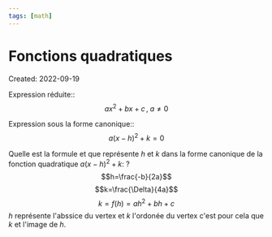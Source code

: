 ```yaml
---
tags: [math] 
---
```

# Fonctions quadratiques
Created: 2022-09-19

Expression réduite::$$ax^2+bx+c\,,\;a\neq0$$
<!--SR:!2022-10-31,23,292-->
<!--ID: 1664475094830-->

<!--SR:!2022-10-08,15,290-->

Expression sous la forme canonique::$$a(x-h)^2+k=0$$
<!--SR:!2022-10-31,23,292-->
<!--ID: 1664475094834-->

<!--SR:!2022-10-04,11,270-->

Quelle est la formule et que représente $h$ et $k$ dans la forme canonique de la fonction quadratique $a(x-h)^2+k$:
?
$$h=\frac{-b}{2a}$$
$$k=\frac{\Delta}{4a}$$
$$k=f(h)=ah^2+bh+c$$
$h$ représente l'abssice du vertex et $k$ l'ordonée du vertex c'est pour cela que $k$ et l'image de $h$.
<!--SR:!2022-12-04,57,294-->
